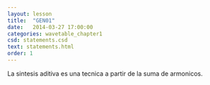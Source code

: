 ```yaml
---
layout: lesson 
title:  "GEN01"
date:   2014-03-27 17:00:00
categories: wavetable_chapter1
csd: statements.csd
text: statements.html
order: 1
---
```


La sintesis aditiva es una tecnica a partir de la suma de armonicos.
